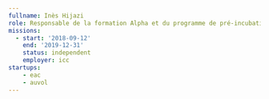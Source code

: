 ```yaml
---
fullname: Inès Hijazi
role: Responsable de la formation Alpha et du programme de pré-incubation
missions:
  - start: '2018-09-12'
    end: '2019-12-31'
    status: independent
    employer: icc
startups:
    - eac
    - auvol
---
```

